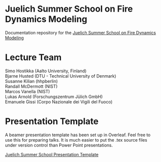 # Juelich Summer School on Fire Dynamics Modeling

Documentation repository for the [Juelich Summer School on Fire Dynamics Modeling](https://www.fz-juelich.de/ias/ias-7/EN/Research/Fire_Dynamics/Events/SummerSchool2022/_node.html)

# Lecture Team

Simo Hostikka (Aalto University, Finland)  
Bjarne Husted (DTU - Technical University of Denmark)  
Susanne Kilian (hhpberlin)  
Randall McDermott (NIST)  
Marcos Vanella (NIST)  
Lukas Arnold (Forschungszentrum Jülich GmbH)  
Emanuele Gissi (Corpo Nazionale dei Vigili del Fuoco)  

# Presentation Template

A beamer presentation template has been set up in Overleaf.  Feel free to use this for preparing talks.  It is much easier to put the .tex source files under version control than Power Point presentations.

[Juelich Summer School Presentation Template](https://www.overleaf.com/read/vqkjkttyvnvn)



